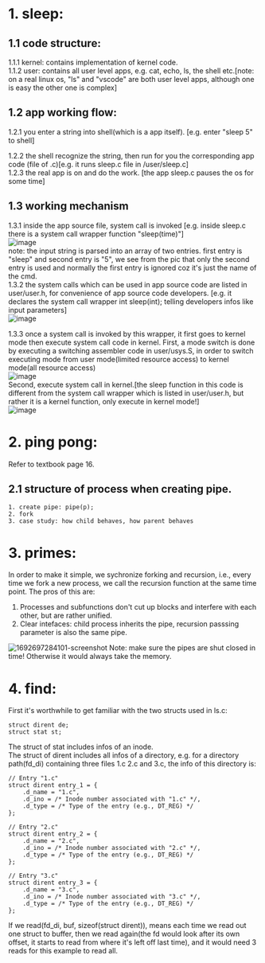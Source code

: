 # 1. sleep:

## 1.1 code structure:
    
1.1.1 kernel: contains implementation of kernel code.  
1.1.2 user: contains all user level apps, e.g. cat, echo, ls, the shell etc.[note: on a real linux os, "ls" and "vscode" are both user level apps, although one is easy the other one is complex]  

## 1.2 app working flow:
1.2.1 you enter a string into shell(which is a app itself). [e.g. enter "sleep 5" to shell]  

1.2.2 the shell recognize the string, then run for you the corresponding app code (file of .c)[e.g. it runs sleep.c file in /user/sleep.c]   
1.2.3 the real app is on and do the work. [the app sleep.c pauses the os for some time]
## 1.3 working mechanism
1.3.1 inside the app source file, system call is invoked [e.g. inside sleep.c there is a system call wrapper function "sleep(time)"]    
![image](https://github.com/youya199/xv6_exercise/assets/94166804/0a3fdc1b-a8fe-4a74-8914-f60c0410cdac)  
note: the input string is parsed into an array of two entries. first entry is "sleep" and second entry is "5", we see from the pic that only the second entry is used and normally the first entry is ignored coz it's just the name of the cmd.  
1.3.2 the system calls which can be used in app source code are listed in user/user.h, for convenience of app source code developers. [e.g. it declares the system call wrapper int sleep(int); telling developers infos like input parameters]   
![image](https://github.com/youya199/xv6_exercise/assets/94166804/7ce74a10-65db-4691-b452-a9d396927927)


1.3.3 once a system call is invoked by this wrapper, it first goes to kernel mode then execute system call code in kernel. 
First, a mode switch is done by executing a switching assembler code in user/usys.S, in order to switch executing mode from user mode(limited resource access) to kernel mode(all resource access)  
![image](https://github.com/youya199/xv6_exercise/assets/94166804/2aab7869-bb88-4416-924f-7575213f6b9f)   
Second, execute system call in kernel.[the sleep function in this code is different from the system call wrapper which is listed in user/user.h, but rather it is a kernel function, only execute in kernel mode!]  
![image](https://github.com/youya199/xv6_exercise/assets/94166804/24535fd8-8927-4914-9b6a-2733a5e3c306)  


# 2. ping pong:
Refer to textbook page 16.  
## 2.1 structure of process when creating pipe.  
```
1. create pipe: pipe(p);  
2. fork
3. case study: how child behaves, how parent behaves
```
# 3. primes:  
In order to make it simple, we sychronize forking and recursion, i.e., every time we fork a new process, we call the recursion function at the same time point. The pros of this are:  
1. Processes and subfunctions don't cut up blocks and interfere with each other, but are rather unified.
2. Clear intefaces: child process inherits the pipe, recursion passsing parameter is also the same pipe.

![1692697284101-screenshot](https://github.com/youya199/xv6_exercise/assets/94166804/5170a461-aa9f-482d-b87e-16beb0e13977)
Note: make sure the pipes are shut closed in time! Otherwise it would always take the memory.  
# 4. find:
First it's worthwhile to get familiar with the two structs used in ls.c:
```
struct dirent de;
struct stat st;
```
The struct of stat includes infos of an inode.  
The struct of dirent includes all infos of a directory, e.g. for a directory path(fd_di) containing three files 1.c 2.c and 3.c, the info of this directory is:
```
// Entry "1.c"
struct dirent entry_1 = {
    .d_name = "1.c",
    .d_ino = /* Inode number associated with "1.c" */,
    .d_type = /* Type of the entry (e.g., DT_REG) */
};

// Entry "2.c"
struct dirent entry_2 = {
    .d_name = "2.c",
    .d_ino = /* Inode number associated with "2.c" */,
    .d_type = /* Type of the entry (e.g., DT_REG) */
};

// Entry "3.c"
struct dirent entry_3 = {
    .d_name = "3.c",
    .d_ino = /* Inode number associated with "3.c" */,
    .d_type = /* Type of the entry (e.g., DT_REG) */
};
```
If we read(fd_di, buf, sizeof(struct dirent)), means each time we read out one struct to buffer, then we read again(the fd would look after its own offset, it starts to read from where it's left off last time), and it would need 3 reads for this example to read all.
